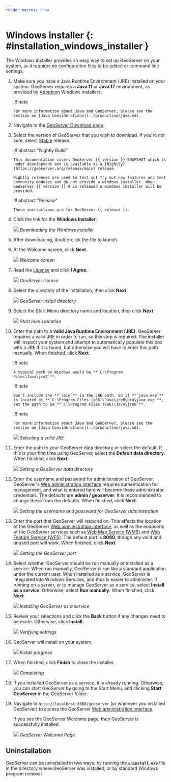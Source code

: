 ```yaml
---
render_macros: true
---
```


# Windows installer {: #installation_windows_installer }

The Windows installer provides an easy way to set up GeoServer on your system, as it requires no configuration files to be edited or command line settings.

1.  Make sure you have a Java Runtime Environment (JRE) installed on your system. GeoServer requires a **Java 11** or **Java 17** environment, as provided by [Adoptium](https://adoptium.net) Windows installers.

    !!! note

        For more information about Java and GeoServer, please see the section on [Java Considerations](../production/java.md).

2.  Navigate to the [GeoServer Download page](https://geoserver.org/download).

3.  Select the version of GeoServer that you wish to download. If you're not sure, select [Stable](https://geoserver.org/release/stable) release.

    !!! abstract "Nightly Build"

        This documentation covers GeoServer {{ version }}-SNAPSHOT which is under development and is available as a [Nightly](https://geoserver.org/release/main) release.
    
        Nightly releases are used to test out try out new features and test community modules and do not provide a windows installer. When GeoServer {{ version }}.0 is released a windows installer will be provided.

    !!! abstract "Release"

        These instructions are for GeoServer {{ release }}.

4.  Click the link for the **Windows Installer**.

    ![](images/win_download.png)
    *Downloading the Windows installer*

5.  After downloading, double-click the file to launch.

6.  At the Welcome screen, click **Next**.

    ![](images/win_welcome.png)
    *Welcome screen*

7.  Read the [License](../introduction/license.md) and click **I Agree**.

    ![](images/win_license.png)
    *GeoServer license*

8.  Select the directory of the installation, then click **Next**.

    ![](images/win_installdir.png)
    *GeoServer install directory*

9.  Select the Start Menu directory name and location, then click **Next**.

    ![](images/win_startmenu.png)
    *Start menu location*

10. Enter the path to a **valid Java Runtime Environment (JRE)**. GeoServer requires a valid JRE in order to run, so this step is required. The installer will inspect your system and attempt to automatically populate this box with a JRE if it is found, but otherwise you will have to enter this path manually. When finished, click **Next**.

    !!! note

        A typical path on Windows would be **`C:\Program Files\Java\jre8`**.

    !!! note

        Don't include the **`\bin`** in the JRE path. So if **`java.exe`** is located at **`C:\Program Files (x86)\Java\jre8\bin\java.exe`**, set the path to be **`C:\Program Files (x86)\Java\jre8`**.

    !!! note

        For more information about Java and GeoServer, please see the section on [Java Considerations](../production/java.md).

    ![](images/win_jre.png)
    *Selecting a valid JRE*

11. Enter the path to your GeoServer data directory or select the default. If this is your first time using GeoServer, select the **Default data directory**. When finished, click **Next**.

    ![](images/win_datadir.png)
    *Setting a GeoServer data directory*

12. Enter the username and password for administration of GeoServer. GeoServer's [Web administration interface](../webadmin/index.md) requires authentication for management, and what is entered here will become those administrator credentials. The defaults are **admin / geoserver**. It is recommended to change these from the defaults. When finished, click **Next**.

    ![](images/win_creds.png)
    *Setting the username and password for GeoServer administration*

13. Enter the port that GeoServer will respond on. This affects the location of the GeoServer [Web administration interface](../webadmin/index.md), as well as the endpoints of the GeoServer services such as [Web Map Service (WMS)](../services/wms/index.md) and [Web Feature Service (WFS)](../services/wfs/index.md). The default port is **8080**, though any valid and unused port will work. When finished, click **Next**.

    ![](images/win_port.png)
    *Setting the GeoServer port*

14. Select whether GeoServer should be run manually or installed as a service. When run manually, GeoServer is run like a standard application under the current user. When installed as a service, GeoServer is integrated into Windows Services, and thus is easier to administer. If running on a server, or to manage GeoServer as a service, select **Install as a service**. Otherwise, select **Run manually**. When finished, click **Next**.

    ![](images/win_service.png)
    *Installing GeoServer as a service*

15. Review your selections and click the **Back** button if any changes need to be made. Otherwise, click **Install**.

    ![](images/win_review.png)
    *Verifying settings*

16. GeoServer will install on your system.

    ![](images/win_install_process.png)
    *Install progress*

17. When finished, click **Finish** to close the installer.

    ![](images/win_completing.png)
    *Completing*

18. If you installed GeoServer as a service, it is already running. Otherwise, you can start GeoServer by going to the Start Menu, and clicking **Start GeoServer** in the GeoServer folder.

19. Navigate to `http://localhost:8080/geoserver` (or wherever you installed GeoServer) to access the GeoServer [Web administration interface](../webadmin/index.md).

    If you see the GeoServer Welcome page, then GeoServer is successfully installed.

    ![](images/success.png)
    *GeoServer Welcome Page*

## Uninstallation

GeoServer can be uninstalled in two ways: by running the **`uninstall.exe`** file in the directory where GeoServer was installed, or by standard Windows program removal.
